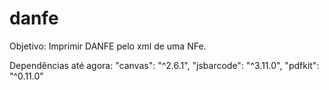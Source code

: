 # danfe
Objetivo: Imprimir DANFE pelo xml de uma NFe.

Dependências até agora:
    "canvas": "^2.6.1",
    "jsbarcode": "^3.11.0",
    "pdfkit": "^0.11.0"
